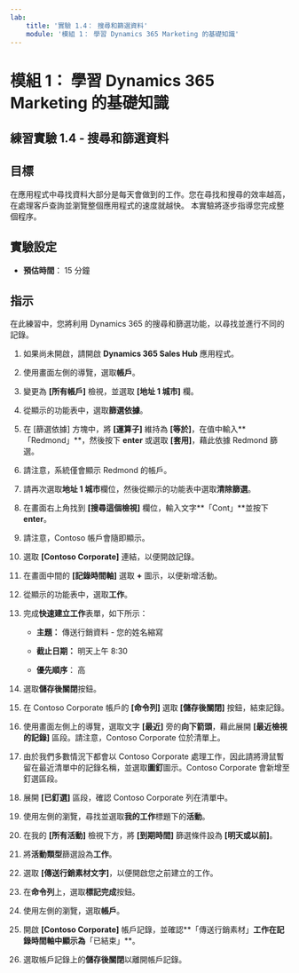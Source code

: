 ```yaml
---
lab:
    title: '實驗 1.4： 搜尋和篩選資料'
    module: '模組 1： 學習 Dynamics 365 Marketing 的基礎知識'
---
```


模組 1： 學習 Dynamics 365 Marketing 的基礎知識
========================

## 練習實驗 1.4 - 搜尋和篩選資料

## 目標

在應用程式中尋找資料大部分是每天會做到的工作。您在尋找和搜尋的效率越高，在處理客戶查詢並瀏覽整個應用程式的速度就越快。  本實驗將逐步指導您完成整個程序。

## 實驗設定

  - **預估時間**： 15 分鐘

## 指示

在此練習中，您將利用 Dynamics 365 的搜尋和篩選功能，以尋找並進行不同的記錄。 

1. 如果尚未開啟，請開啟 **Dynamics 365 Sales Hub** 應用程式。 

2. 使用畫面左側的導覽，選取**帳戶**。 

3. 變更為 **[所有帳戶]** 檢視，並選取 **[地址 1 城市]** 欄。 

4. 從顯示的功能表中，選取**篩選依據**。

5. 在 [篩選依據] 方塊中，將 **[運算子]** 維持為 **[等於]**，在值中輸入**「Redmond」**，然後按下 **enter** 或選取 **[套用]**，藉此依據 Redmond 篩選。

6. 請注意，系統僅會顯示 Redmond 的帳戶。 

7. 請再次選取**地址 1 城市**欄位，然後從顯示的功能表中選取**清除篩選**。 

8. 在畫面右上角找到 **[搜尋這個檢視]** 欄位，輸入文字**「Cont」**並按下 **enter**。

9. 請注意，Contoso 帳戶會隨即顯示。 

10. 選取 **[Contoso Corporate]** 連結，以便開啟記錄。 

11. 在畫面中間的 **[記錄時間軸]** 選取 **+** 圖示，以便新增活動。 

12. 從顯示的功能表中，選取**工作**。

13. 完成**快速建立工作**表單，如下所示：

	- **主題：** 傳送行銷資料 - 您的姓名縮寫

	- **截止日期：** 明天上午 8:30

	- **優先順序**： 高

14. 選取**儲存後關閉**按鈕。

15. 在 Contoso Corporate 帳戶的 **[命令列]** 選取 **[儲存後關閉]** 按鈕，結束記錄。 

16. 使用畫面左側上的導覽，選取文字 **[最近]** 旁的**向下箭頭**，藉此展開 **[最近檢視的記錄]** 區段。請注意，Contoso Corporate 位於清單上。 

17. 由於我們多數情況下都會以 Contoso Corporate 處理工作，因此請將滑鼠暫留在最近清單中的記錄名稱，並選取**圖釘**圖示。Contoso Corporate 會新增至釘選區段。 

18. 展開 **[已釘選]** 區段，確認 Contoso Corporate 列在清單中。 

19. 使用左側的瀏覽，尋找並選取**我的工作**標題下的**活動**。

20. 在我的 **[所有活動]** 檢視下方，將 **[到期時間]** 篩選條件設為 **[明天或以前]**。

21. 將**活動類型**篩選設為**工作**。

22. 選取 **[傳送行銷素材文字]**，以便開啟您之前建立的工作。 

23. 在**命令列**上，選取**標記完成**按鈕。 

24. 使用左側的瀏覽，選取**帳戶**。

25. 開啟 **[Contoso Corporate]** 帳戶記錄，並確認**「傳送行銷素材」**工作在記錄時間軸中顯示為**「已結束」**。 

26. 選取帳戶記錄上的**儲存後關閉**以離開帳戶記錄。 
